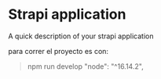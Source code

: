 # Strapi application

A quick description of your strapi application

para correr el proyecto es con:
> npm run develop
"node": "^16.14.2",